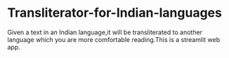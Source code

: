 # Transliterator-for-Indian-languages
Given a text in an Indian language,it will be transliterated to another language which you are more comfortable reading.This is a streamlit web app.
